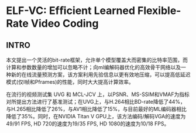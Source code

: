 # ELF-VC: Efﬁcient Learned Flexible-Rate Video Coding



## INTRO

本文提出一个灵活的bit-rate框架，允许单个模型覆盖大而密集的比特率范围，而计算和参数数量的增加可以忽略不计；向ml编解码器优化的高效骨干网络以及一种新的在线流量预测方案，该方案利用先验信息以更有效地压缩，可以提高低延迟模式(仅I帧和Pframes)的性能，同时大大提高计算效率。

在流行的视频测试集 UVG 和 MCL-JCV 上，以PSNR、MS-SSIM和VMAF为指标对所提出方法进行了基准测试；在UVG上，与H.264相比BD-rate降低了44%，与H.265相比降低了26%，与AV1相比降低了15%，与目前最好的ML编码器相比降低了35%。同时，在NVIDIA Titan V GPU上，该方法编码/解码VGA的速度为49/91 FPS, HD 720的速度为19/35 FPS, HD 1080的速度为10/18 FPS。